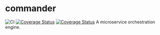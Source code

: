 # commander

![CI](https://github.com/ynfeng/commander/workflows/CI/badge.svg) [![Coverage Status](https://coveralls.io/repos/github/ynfeng/commander/badge.svg?branch=master)](https://coveralls.io/github/ynfeng/commander?branch=master) [![Coverage Status](https://coveralls.io/repos/github/ynfeng/commander/badge.svg?branch=master)](https://coveralls.io/github/ynfeng/commander?branch=master)
A microservice orchestration engine.
